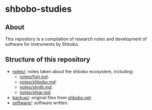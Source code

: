 # shbobo-studies

## About

This repository is a compilation of research notes and development of software for instruments by Shbobo.

## Structure of this repository

* [notes/](notes/): notes taken about the shbobo ecosystem, including:
  * [notes/fish.md](notes/fish.md): 
  * [notes/shbobo.md](notes/shbobo.md): 
  * [notes/shnth.md](notes/shnth.md): 
  * [notes/shtar.md](notes/shtar.md): 
* [backup/](backup/): original files from [shbobo.net](http://shbobo.net/).
* [software/](software/): software written.
